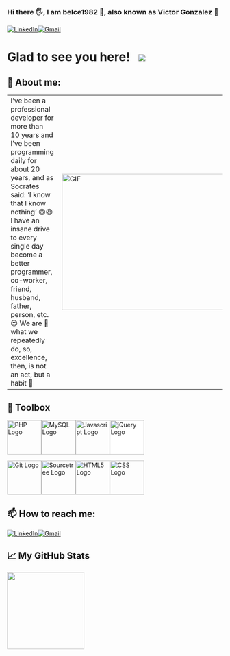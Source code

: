 ### Hi there 🖐️, I am belce1982 👹, also known as Victor Gonzalez :man:

<a href="https://www.linkedin.com/in/victorgonzaleztoledo/" target="_blank"><img alt="LinkedIn" src="https://img.shields.io/badge/Linkedin-blue?logo=linkedin&logoColor=white"></a><a href="mailto:victor.gonzalez.sw.developer@gmail.com" target="_blank"><img alt="Gmail" src="https://img.shields.io/badge/Gmail-D14836?logo=gmail&logoColor=white"></a>

# Glad to see you here! &nbsp; ![](https://visitor-badge.glitch.me/badge?page_id=belce1982.belce1982)

## 🤔 About me:

|   |   |
| --- | --- |
|I’ve been a professional developer for more than 10 years and I’ve been programming daily for about 20 years, and  as Socrates said: ‘I know that I know nothing’ 😅😆 I have an insane drive to every single day become a better programmer, co-worker, friend, husband, father, person, etc. 😉 We are 🐍 what we repeatedly do, so, excellence, then, is not an act, but a habit 🐲 | <img align="right" alt="GIF" src="https://github.com/Gapur/Gapur/blob/master/coding.gif?raw=true" width="408" height="318" /> |


## 🧰 Toolbox

<img src="https://cdn.worldvectorlogo.com/logos/php-1.svg" alt="PHP Logo" width="80" height="80"/><img src="https://cdn.worldvectorlogo.com/logos/mysql-5.svg" alt="MySQL Logo" width="80" height="80"/><img src="https://cdn.worldvectorlogo.com/logos/logo-javascript.svg" alt="Javascript Logo" width="80" height="80"/><img src="https://cdn.worldvectorlogo.com/logos/jquery-1.svg" alt="jQuery Logo"  style="background-color:white" width="80" height="80"/>

<img src="https://cdn.worldvectorlogo.com/logos/git.svg" alt="Git Logo" width="80" height="80"/><img src="https://cdn.worldvectorlogo.com/logos/sourcetree-1.svg" alt="Sourcetree Logo" width="80" height="80"/><img src="https://cdn.worldvectorlogo.com/logos/html5.svg" alt="HTML5 Logo" width="80" height="80"/><img src="https://cdn.worldvectorlogo.com/logos/css-5.svg" alt="CSS Logo" width="80" height="80"/>




## 📫 How to reach me:
<a href="https://www.linkedin.com/in/victorgonzaleztoledo/" target="_blank"><img alt="LinkedIn" src="https://img.shields.io/badge/Linkedin-blue?logo=linkedin&logoColor=white"></a><a href="mailto:victor.gonzalez.sw.developer@gmail.com" target="_blank"><img alt="Gmail" src="https://img.shields.io/badge/Gmail-D14836?logo=gmail&logoColor=white"></a>

## &#x1f4c8; My GitHub Stats

<img height="180em" src="https://github-readme-stats.vercel.app/api?username=belce1982&show_icons=true&hide_border=true&&count_private=true&include_all_commits=true" />
